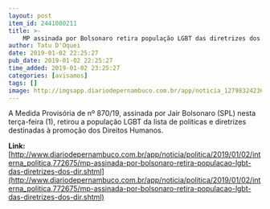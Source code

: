 ```yaml
---
layout: post
item_id: 2441080211
title: >-
    MP assinada por Bolsonaro retira população LGBT das diretrizes dos Direitos Humanos
author: Tatu D'Oquei
date: 2019-01-02 22:25:27
pub_date: 2019-01-02 22:25:27
time_added: 2019-01-02 23:25:27
categories: [avisamos]
tags: []
image: http://imgsapp.diariodepernambuco.com.br/app/noticia_127983242361/2019/01/02/772675/20190102121650567603e.jpg
---
```


A Medida Provisória de nº 870/19, assinada por Jair Bolsonaro (SPL) nesta terça-feira (1), retirou a população LGBT da lista de políticas e diretrizes destinadas à promoção dos Direitos Humanos.

**Link:** [http://www.diariodepernambuco.com.br/app/noticia/politica/2019/01/02/interna_politica,772675/mp-assinada-por-bolsonaro-retira-populacao-lgbt-das-diretrizes-dos-dir.shtml](http://www.diariodepernambuco.com.br/app/noticia/politica/2019/01/02/interna_politica,772675/mp-assinada-por-bolsonaro-retira-populacao-lgbt-das-diretrizes-dos-dir.shtml)

